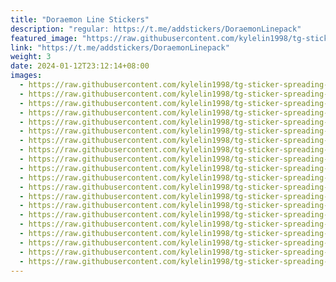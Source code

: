 ```yaml
---
title: "Doraemon Line Stickers"
description: "regular: https://t.me/addstickers/DoraemonLinepack"
featured_image: "https://raw.githubusercontent.com/kylelin1998/tg-sticker-spreading-worldwide-images/main/img/2a25c144-3822-44d4-8e28-3b6a7463000b.jpg"
link: "https://t.me/addstickers/DoraemonLinepack"
weight: 3
date: 2024-01-12T23:12:14+08:00
images:
  - https://raw.githubusercontent.com/kylelin1998/tg-sticker-spreading-worldwide-images/main/img/2a25c144-3822-44d4-8e28-3b6a7463000b.jpg
  - https://raw.githubusercontent.com/kylelin1998/tg-sticker-spreading-worldwide-images/main/img/04e7c50d-bd81-40a2-8003-241de95090a7.jpg
  - https://raw.githubusercontent.com/kylelin1998/tg-sticker-spreading-worldwide-images/main/img/f2b0b1af-fd3d-4b4f-a856-42d430e9c927.jpg
  - https://raw.githubusercontent.com/kylelin1998/tg-sticker-spreading-worldwide-images/main/img/2c32f9b5-56f3-4943-88c4-f2b300cbf21f.jpg
  - https://raw.githubusercontent.com/kylelin1998/tg-sticker-spreading-worldwide-images/main/img/54cca52f-eae7-436d-a50b-258bcecdf341.jpg
  - https://raw.githubusercontent.com/kylelin1998/tg-sticker-spreading-worldwide-images/main/img/e94cb9b7-d634-4cbb-a66c-8bfcc6480e1a.jpg
  - https://raw.githubusercontent.com/kylelin1998/tg-sticker-spreading-worldwide-images/main/img/40dc3e2c-84ec-47f8-b34f-796e5106fdaf.jpg
  - https://raw.githubusercontent.com/kylelin1998/tg-sticker-spreading-worldwide-images/main/img/f66ae750-b6b3-41aa-a3c4-3203ef7a1d03.jpg
  - https://raw.githubusercontent.com/kylelin1998/tg-sticker-spreading-worldwide-images/main/img/54d6efc8-9d54-423f-8a15-fa9b4cfb94c1.jpg
  - https://raw.githubusercontent.com/kylelin1998/tg-sticker-spreading-worldwide-images/main/img/703fda68-4090-4b0f-80a0-d81453834da7.jpg
  - https://raw.githubusercontent.com/kylelin1998/tg-sticker-spreading-worldwide-images/main/img/bfefe550-d4c8-476e-a25a-4f394c41e0b2.jpg
  - https://raw.githubusercontent.com/kylelin1998/tg-sticker-spreading-worldwide-images/main/img/30415708-e82e-42d6-846d-7a84929dcf5a.jpg
  - https://raw.githubusercontent.com/kylelin1998/tg-sticker-spreading-worldwide-images/main/img/2ab17e33-d532-48a4-be64-b056f4e70e75.jpg
  - https://raw.githubusercontent.com/kylelin1998/tg-sticker-spreading-worldwide-images/main/img/ce40e417-c270-451d-9c58-b01da184268e.jpg
  - https://raw.githubusercontent.com/kylelin1998/tg-sticker-spreading-worldwide-images/main/img/a273b8c7-e2bf-4d39-8962-e2f45ea14bba.jpg
  - https://raw.githubusercontent.com/kylelin1998/tg-sticker-spreading-worldwide-images/main/img/f2f33b0a-70d1-40b7-a88c-2536052d8709.jpg
  - https://raw.githubusercontent.com/kylelin1998/tg-sticker-spreading-worldwide-images/main/img/00ad2755-f369-4fd4-acfb-b3743039bb70.jpg
  - https://raw.githubusercontent.com/kylelin1998/tg-sticker-spreading-worldwide-images/main/img/aa383e37-c91a-4843-9469-6ec43c943bf3.jpg
  - https://raw.githubusercontent.com/kylelin1998/tg-sticker-spreading-worldwide-images/main/img/56cb2528-e57a-4b1d-934f-96cff677d8de.jpg
  - https://raw.githubusercontent.com/kylelin1998/tg-sticker-spreading-worldwide-images/main/img/ad007e90-8ecd-40dc-ab50-1b51c2816941.jpg
---
```

